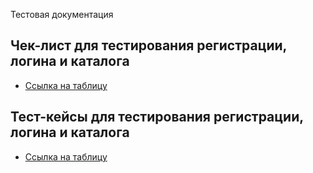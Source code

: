 Тестовая документация
## Чек-лист для тестирования регистрации, логина и каталога
 - [Ссылка на таблицу](https://docs.google.com/spreadsheets/d/1sL43HkRiJRX_uB2sPyiLJnoyvVUXCTt-Ikj06giqnyA/edit?gid=0#gid=0)
## Тест-кейсы для тестирования регистрации, логина и каталога
 - [Ссылка на таблицу](https://app.qase.io/project/G10?author=313&previewMode=side&suite=33&tab=change-history)
